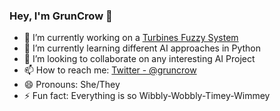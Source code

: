 ### Hey, I'm GrunCrow 👋

- 🔭 I’m currently working on a [Turbines Fuzzy System](https://github.com/GrunCrow/Turbines_Fuzzy_System)
- 🌱 I’m currently learning different AI approaches in Python
- 👯 I’m looking to collaborate on any interesting AI Project
- 📫 How to reach me: [Twitter - @gruncrow](https://twitter.com/GrunCrow)
- 😄 Pronouns: She/They
- ⚡ Fun fact: Everything is so Wibbly-Wobbly-Timey-Wimmey

<!--
**GrunCrow/GrunCrow** is a ✨ _special_ ✨ repository because its `README.md` (this file) appears on your GitHub profile.

Here are some ideas to get you started:

- 🔭 I’m currently working on ...
- 🌱 I’m currently learning ...
- 👯 I’m looking to collaborate on ...
- 🤔 I’m looking for help with ...
- 💬 Ask me about ...
- 📫 How to reach me: ...
- 😄 Pronouns: ...
- ⚡ Fun fact: ...
-->
